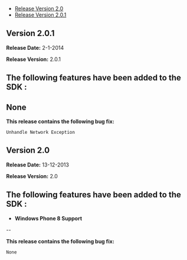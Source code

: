 * [Release Version 2.0](https://github.com/shephertz/App42_Unity3D_SDK/blob/master/Change%20Log.md#version-20)
* [Release Version 2.0.1](https://github.com/shephertz/App42_Unity3D_SDK/blob/master/Change%20Log.md#version-201)

## Version 2.0.1

**Release Date:** 2-1-2014

**Release Version:** 2.0.1

**The following features have been added to the SDK :**
--
None
--

**This release contains the following bug fix:**

```
Unhandle Network Exception
```

## Version 2.0

**Release Date:** 13-12-2013

**Release Version:** 2.0

**The following features have been added to the SDK :**
--
* __Windows Phone 8 Support__

--

**This release contains the following bug fix:**

```
None
```

